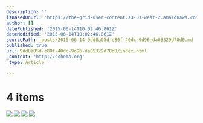 ```yaml
---
description: ''
isBasedOnUrl: 'https://the-grid-user-content.s3-us-west-2.amazonaws.com/da48cecf-0bcd-4690-873b-807eb6eba916.jpg'
author: []
datePublished: '2015-06-14T10:02:46.861Z'
dateModified: '2015-06-14T10:02:46.861Z'
sourcePath: _posts/2015-06-14-9dd8a05d-e80f-40dc-9d96-da05329d78d0.md
published: true
url: 9dd8a05d-e80f-40dc-9d96-da05329d78d0/index.html
_context: 'http://schema.org'
_type: Article

---
```

# 4 items
![](https://the-grid-user-content.s3-us-west-2.amazonaws.com/4881b354-3c64-407d-9abe-4e932a2dbf8b.jpg)
![](https://the-grid-user-content.s3-us-west-2.amazonaws.com/31a0d29c-195d-4f29-9fb4-7cf47c9aa99e.jpg)
![](https://the-grid-user-content.s3-us-west-2.amazonaws.com/da48cecf-0bcd-4690-873b-807eb6eba916.jpg)
![](https://the-grid-user-content.s3-us-west-2.amazonaws.com/83100e11-3778-42fd-a22f-4e0c3ad3258a.jpg)